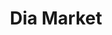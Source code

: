 ---
title: "Dia Market"
url: /ciudad-autonoma-de-buenos-aires/dia-market-avenida-doctor-ricardo-balbin/
shop: supermercado
---